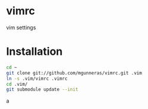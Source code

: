vimrc
=====

vim settings


Installation
============
```bash
cd ~
git clone git://github.com/mgunneras/vimrc.git .vim
ln -s .vim/vimrc .vimrc
cd .vim/
git submodule update --init
```
a
